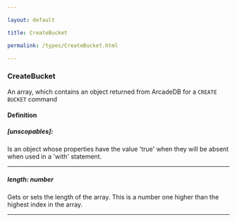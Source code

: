 ```yaml
---

layout: default

title: CreateBucket

permalink: /types/CreateBucket.html

---
```


### CreateBucket<br/><Name>

An array, which contains an object returned from
ArcadeDB for a `CREATE BUCKET` command

#### Definition

<h5> [unscopables]: <span></span></h5>Is an object whose properties have the value 'true'
when they will be absent when used in a 'with' statement.


---

<h5> length: <span>number</span></h5>Gets or sets the length of the array. This is a number one higher than the highest index in the array.


---

